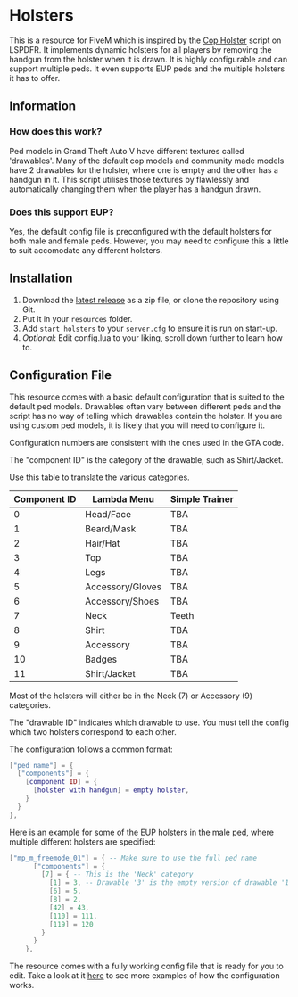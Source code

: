 # Holsters
This is a resource for FiveM which is inspired by the [Cop Holster](https://www.lcpdfr.com/files/file/8017-cop-holster/) script on LSPDFR. It implements dynamic holsters for all players by removing the handgun from the holster when it is drawn. It is highly configurable and can support multiple peds. It even supports EUP peds and the multiple holsters it has to offer.

## Information
### How does this work?
Ped models in Grand Theft Auto V have different textures called 'drawables'. Many of the default cop models and community made models have 2 drawables for the holster, where one is empty and the other has a handgun in it. This script utilises those textures by flawlessly and automatically changing them when the player has a handgun drawn. 

### Does this support EUP?
Yes, the default config file is preconfigured with the default holsters for both male and female peds. However, you may need to configure this a little to suit accomodate any different holsters.

## Installation
1. Download the [latest release](https://github.com/Jamelele/holsters/releases/latest) as a zip file, or clone the repository using Git.
2. Put it in your `resources` folder.
3. Add `start holsters` to your `server.cfg` to ensure it is run on start-up.
4. *Optional*: Edit config.lua to your liking, scroll down further to learn how to.

## Configuration File
This resource comes with a basic default configuration that is suited to the default ped models. Drawables often vary between different peds and the script has no way of telling which drawables contain the holster. If you are using custom ped models, it is likely that you will need to configure it.

Configuration numbers are consistent with the ones used in the GTA code. 

The "component ID" is the category of the drawable, such as Shirt/Jacket. 

Use this table to translate the various categories.

| Component ID  | Lambda Menu | Simple Trainer |
| ------------- | ------------- | --------|
| 0  | Head/Face  | TBA |
| 1  | Beard/Mask  | TBA |
| 2  | Hair/Hat  | TBA |
| 3  | Top  | TBA |
| 4  | Legs  | TBA |
| 5  | Accessory/Gloves  | TBA |
| 6  | Accessory/Shoes  | TBA |
| 7  | Neck  | Teeth 
| 8  | Shirt  | TBA |
| 9  | Accessory  | TBA |
| 10  | Badges  | TBA |
| 11  | Shirt/Jacket | TBA |

Most of the holsters will either be in the Neck (7) or Accessory (9) categories.

The "drawable ID" indicates which drawable to use. You must tell the config which two holsters correspond to each other.

The configuration follows a common format:
```lua
["ped name"] = {
  ["components"] = {
    [component ID] = {
      [holster with handgun] = empty holster,
    }
  }
},
```

Here is an example for some of the EUP holsters in the male ped, where multiple different holsters are specified:
```lua
["mp_m_freemode_01"] = { -- Make sure to use the full ped name
      ["components"] = {
        [7] = { -- This is the 'Neck' category
          [1] = 3, -- Drawable '3' is the empty version of drawable '1'
          [6] = 5,
          [8] = 2,
          [42] = 43,
          [110] = 111,
          [119] = 120
        }
      }
    },
```

The resource comes with a fully working config file that is ready for you to edit. Take a look at it [here](config.lua)  to see more examples of how the configuration works. 